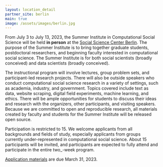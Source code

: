 ```yaml
---
layout: location_detail
partner_site: berlin
main: true
image: /assets/images/berlin.jpg
---
```


From July 3 to July 13, 2023, the Summer Institute in Computational Social Science will be held **in person** at the [Social Science Center Berlin](https://wzb.eu/en). The purpose of the Summer Institute is to bring together graduate students, postdoctoral researchers, and beginning faculty interested in computational social science. The Summer Institute is for both social scientists (broadly conceived) and data scientists (broadly conceived).

The instructional program will involve lectures, group problem sets, and participant-led research projects. There will also be outside speakers who conduct computational social science research in a variety of settings, such as academia, industry, and government. Topics covered include text as data, website scraping, digital field experiments, machine learning, and ethics. There will be ample opportunities for students to discuss their ideas and research with the organizers, other participants, and visiting speakers. Because we are committed to open and reproducible research, all materials created by faculty and students for the Summer Institute will be released open source.

Participation is restricted to 15. We welcome applicants from all backgrounds and fields of study, especially applicants from groups currently under-represented in computational social science. About 15 participants will be invited, and participants are expected to fully attend and participate in the entire two_-week program.

[Application materials](https://compsocialscience.github.io/summer-institute/2023/berlin/apply) are due March 31, 2023.
